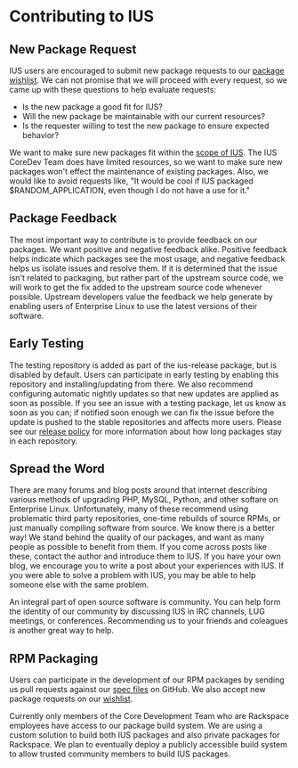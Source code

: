 # Contributing to IUS

## New Package Request

IUS users are encouraged to submit new package requests to our [package
wishlist][1].  We can not promise that we will proceed with every request, so
we came up with these questions to help evaluate requests:

* Is the new package a good fit for IUS?
* Will the new package be maintainable with our current resources?
* Is the requester willing to test the new package to ensure expected behavior?

We want to make sure new packages fit within the [scope of IUS][2].  The IUS
CoreDev Team does have limited resources, so we want to make sure new packages
won't effect the maintenance of existing packages.  Also, we would like to
avoid requests like, "It would be cool if IUS packaged $RANDOM_APPLICATION,
even though I do not have a use for it."

## Package Feedback

The most important way to contribute is to provide feedback on our packages.
We want positive and negative feedback alike.  Positive feedback helps indicate
which packages see the most usage, and negative feedback helps us isolate
issues and resolve them.  If it is determined that the issue isn't related to
packaging, but rather part of the upstream source code, we will work to get the
fix added to the upstream source code whenever possible.  Upstream developers
value the feedback we help generate by enabling users of Enterprise Linux to
use the latest versions of their software.

## Early Testing

The testing repository is added as part of the ius-release package, but is
disabled by default.  Users can participate in early testing by enabling this
repository and installing/updating from there.  We also recommend configuring
automatic nightly updates so that new updates are applied as soon as possible.
If you see an issue with a testing package, let us know as soon as you can; if
notified soon enough we can fix the issue before the update is pushed to the
stable repositories and affects more users.  Please see our [release policy][3]
for more information about how long packages stay in each repository.

## Spread the Word

There are many forums and blog posts around that internet describing various
methods of upgrading PHP, MySQL, Python, and other softare on Enterprise Linux.
Unfortunately, many of these recommend using problematic third party
repositories, one-time rebuilds of source RPMs, or just manually compiling
software from source.  We know there is a better way!  We stand behind the
quality of our packages, and want as many people as possible to benefit from
them.  If you come across posts like these, contact the author and introduce
them to IUS.  If you have your own blog, we encourage you to write a post about
your experiences with IUS.  If you were able to solve a problem with IUS, you
may be able to help someone else with the same problem.

An integral part of open source software is community.  You can help form the
identity of our community by discussing IUS in IRC channels, LUG meetings, or
conferences.  Recommending us to your friends and coleagues is another great
way to help.

## RPM Packaging

Users can participate in the development of our RPM packages by sending us pull
requests against our [spec files][4] on GitHub.  We also accept new package
requests on our [wishlist][5].

Currently only members of the Core Development Team who are Rackspace employees
have access to our package build system.  We are using a custom solution to
build both IUS packages and also private packages for Rackspace.  We plan to
eventually deploy a publicly accessible build system to allow trusted community
members to build IUS packages.

[1]: https://github.com/iuscommunity/wishlist
[2]: index.md#about
[3]: Philosophy.md#release-policy
[4]: https://github.com/iuscommunity-pkg
[5]: https://github.com/iuscommunity/wishlist
